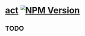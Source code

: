 # [act](https://rotorsoft.github.io/act-root/modules/act.html) [![NPM Version](https://img.shields.io/npm/v/@rotorsoft/act.svg)](https://www.npmjs.com/package/@rotorsoft/act)

## TODO

